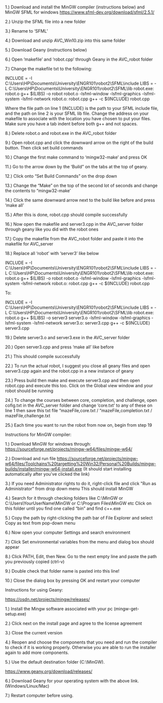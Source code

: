 1.) Download and install the MinGW compiler (instructions below) and MinGW SFML for windows https://www.sfml-dev.org/download/sfml/2.5.1/

2.) Unzip the SFML file into a new folder

3.) Rename to ‘SFML’

4.) Download and unzip AVC_Win10.zip into this same folder

5.) Download Geany (instructions below)

6.) Open ‘makefile’ and ‘robot.cpp’ through Geany in the AVC_robot folder

7.) Change the makefile txt to the following:

INCLUDE = -I C:\Users\HP\Documents\University\ENGR101\robot2\SFML\include
LIBS = -L C:\Users\HP\Documents\University\ENGR101\robot2\SFML\lib
robot.exe: robot.o 
	g++ $(LIBS) -o robot robot.o -lsfml-window  -lsfml-graphics -lsfml-system -lsfml-network 
robot.o: robot.cpp
	g++  -c $(INCLUDE) robot.cpp 

Where the file path on line 1 (INCLUDE) is the path to your SFML include file, and the path on line 2 is your SFML lib file. Change the address on your makefile to associate with the location you have chosen to put your files. Make sure you have a tab indent before both g++ and not spaces.

8.) Delete robot.o and robot.exe in the AVC_robot folder

9.) Open robot.cpp and click the downward arrow on the right of the build button. Then click set build commands

10.) Change the first make command to ‘mingw32-make’ and press OK

11.) Go to the arrow down by the ‘Build” on the tabs at the top of geany.

12.) Click onto “Set Build Commands” on the drop down

13.) Change the “Make” on the top of the second lot of seconds and change the contents to “mingw32-make’

14.) Click the same downward arrow next to the build like before and press ‘make all’

15.) After this is done, robot.cpp should compile successfully

16.) Now open the makefile and server3.cpp in the AVC_server folder through geany like you did with the robot ones

17.) Copy the makefile from the AVC_robot folder and paste it into the makefile for AVC_server

18.) Replace all ‘robot’ with ‘server3’ like below

INCLUDE = -I C:\Users\HP\Documents\University\ENGR101\robot2\SFML\include
LIBS = -L C:\Users\HP\Documents\University\ENGR101\robot2\SFML\lib
robot.exe: robot.o 
	g++ $(LIBS) -o robot robot.o -lsfml-window  -lsfml-graphics -lsfml-system -lsfml-network 
robot.o: robot.cpp
	g++  -c $(INCLUDE) robot.cpp 
  
To:

INCLUDE = -I C:\Users\HP\Documents\University\ENGR101\robot2\SFML\include
LIBS = -L C:\Users\HP\Documents\University\ENGR101\robot2\SFML\lib
robot.exe: robot.o 
	g++ $(LIBS) -o server3 server3.o -lsfml-window  -lsfml-graphics -lsfml-system -lsfml-network 
server3.o: server3.cpp
	g++  -c $(INCLUDE) server3.cpp 
	
19.) Delete server3.o and server3.exe in the AVC_server folder

20.) Open server3.cpp and press ‘make all’ like before

21.) This should compile successfully

22.) To run the actual robot, I suggest you close all geany files and open server3.cpp again and the robot.cpp in a new instance of geany

23.) Press build then make and execute server3.cpp and then open robot.cpp and execute this too. Click on the Global view window and your robot should be running

24.) To change the courses between core, completion, and challenge, open cofig.txt in the AVC_server folder and change ‘core.txt’ to any of these on line 1 then save this txt file
“mazeFile,core.txt / “mazeFile,completion.txt / mazeFile,challenge.txt

25.) Each time you want to run the robot from now on, begin from step 19

Instructions for MinGW compiler:

1.) Download MinGW for windows through: https://sourceforge.net/projects/mingw-w64/files/mingw-w64/

2.) Download and run file https://sourceforge.net/projects/mingw-w64/files/Toolchains%20targetting%20Win32/Personal%20Builds/mingw-builds/installer/mingw-w64-install.exe
(It should start installing automatically after you've clicked the link)

3.) If you need Administrator rights to do it, right-click file and click "Run as Administrator" from drop down menu
This should install MinGW

4.) Search for it through checking folders like C:\\MinGW or C:\\Users\YourUserName\MinGW or C:\\Program Files\MinGW etc
Click on this folder until you find one called “bin” and find c++.exe

5.) Copy the path by right-clicking the path bar of File Explorer and select Copy as text from pop-down menu

6.) Now open your computer Settings and search environment

7.) Click Set environmental variables from the menu and dialog box should appear

8.) Click PATH, Edit, then New. Go to the next empty line and paste the path you previously copied (ctrl-v)

9.) Double check that folder name is pasted into this line!

10.) Close the dialog box by pressing OK and restart your computer

Instructions for using Geany:

https://osdn.net/projects/mingw/releases/

1.) Install the Mingw software associated with your pc (mingw-get-setup.exe)

2.) Click next on the install page and agree to the license agreement

3.) Close the current version

4.) Reopen and choose the components that you need and run the compiler to check if it is working properly. Otherwise you are able to run the installer again to add more components.

5.) Use the default destination folder (C:\MinGW).

https://www.geany.org/download/releases/

6.) Download Geany for your operating system with the above link. (Windows/Linux/Mac)

7.) Restart computer before using.

